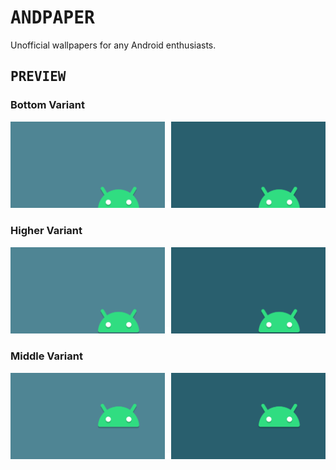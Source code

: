 # <samp>ANDPAPER</samp>

Unofficial wallpapers for any Android enthusiasts.

## <samp>PREVIEW</samp>

### Bottom Variant

<a href="src/android-bottom-bright.png"><img src="src/android-bottom-bright.svg" width="49%"/></a><a><img src="assets/none.png" width="2%"/></a><a href="src/android-bottom-darken.png"><img src="src/android-bottom-darken.svg" width="49%"/></a>

### Higher Variant

<a href="src/android-higher-bright.png"><img src="src/android-higher-bright.svg" width="49%"/></a><a><img src="assets/none.png" width="2%"/></a><a href="src/android-higher-darken.png"><img src="src/android-higher-darken.svg" width="49%"/></a>

### Middle Variant

<a href="src/android-middle-bright.png"><img src="src/android-middle-bright.svg" width="49%"/></a><a><img src="assets/none.png" width="2%"/></a><a href="src/android-middle-darken.png"><img src="src/android-middle-darken.svg" width="49%"/></a>
